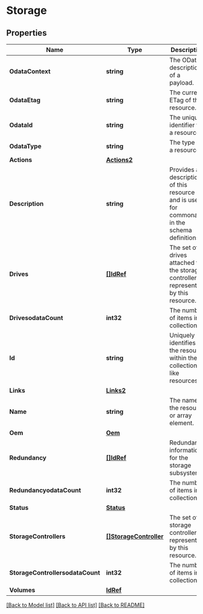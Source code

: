 # Storage

## Properties
Name | Type | Description | Notes
------------ | ------------- | ------------- | -------------
**OdataContext** | **string** | The OData description of a payload. | [optional] 
**OdataEtag** | **string** | The current ETag of the resource. | [optional] 
**OdataId** | **string** | The unique identifier for a resource. | 
**OdataType** | **string** | The type of a resource. | 
**Actions** | [**Actions2**](Actions_2.md) |  | [optional] 
**Description** | **string** | Provides a description of this resource and is used for commonality  in the schema definitions. | [optional] 
**Drives** | [**[]IdRef**](idRef.md) | The set of drives attached to the storage controllers represented by this resource. | [optional] 
**DrivesodataCount** | **int32** | The number of items in a collection. | [optional] 
**Id** | **string** | Uniquely identifies the resource within the collection of like resources. | 
**Links** | [**Links2**](Links_2.md) |  | [optional] 
**Name** | **string** | The name of the resource or array element. | 
**Oem** | [**Oem**](Oem.md) |  | [optional] 
**Redundancy** | [**[]IdRef**](idRef.md) | Redundancy information for the storage subsystem. | [optional] 
**RedundancyodataCount** | **int32** | The number of items in a collection. | [optional] 
**Status** | [**Status**](Status.md) |  | [optional] 
**StorageControllers** | [**[]StorageController**](StorageController.md) | The set of storage controllers represented by this resource. | [optional] 
**StorageControllersodataCount** | **int32** | The number of items in a collection. | [optional] 
**Volumes** | [**IdRef**](idRef.md) |  | [optional] 

[[Back to Model list]](../README.md#documentation-for-models) [[Back to API list]](../README.md#documentation-for-api-endpoints) [[Back to README]](../README.md)


